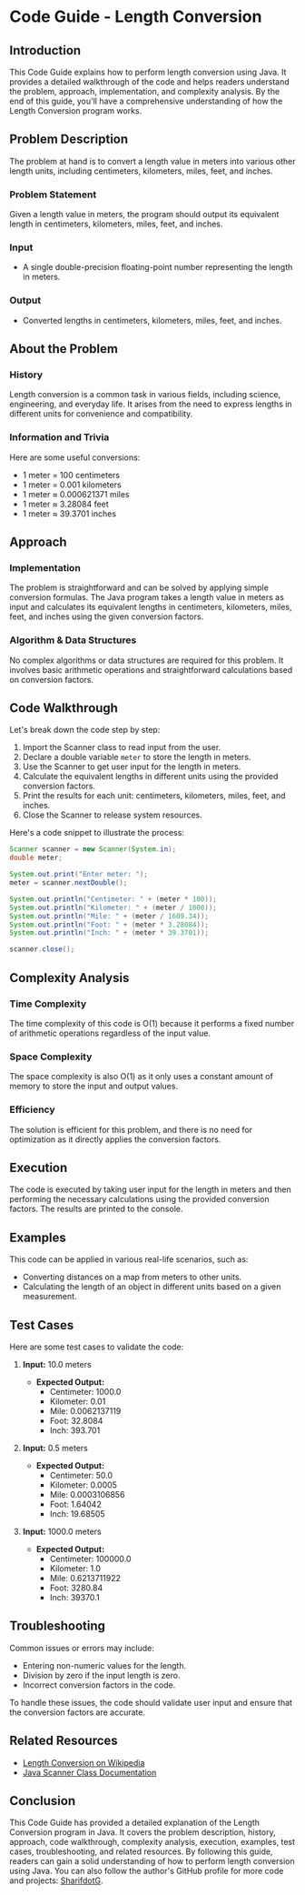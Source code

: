 # Code Guide - Length Conversion

## Introduction
This Code Guide explains how to perform length conversion using Java. It provides a detailed walkthrough of the code and helps readers understand the problem, approach, implementation, and complexity analysis. By the end of this guide, you'll have a comprehensive understanding of how the Length Conversion program works.

## Problem Description
The problem at hand is to convert a length value in meters into various other length units, including centimeters, kilometers, miles, feet, and inches.

### Problem Statement
Given a length value in meters, the program should output its equivalent length in centimeters, kilometers, miles, feet, and inches.

### Input
- A single double-precision floating-point number representing the length in meters.

### Output
- Converted lengths in centimeters, kilometers, miles, feet, and inches.

## About the Problem
### History
Length conversion is a common task in various fields, including science, engineering, and everyday life. It arises from the need to express lengths in different units for convenience and compatibility.

### Information and Trivia
Here are some useful conversions:
- 1 meter = 100 centimeters
- 1 meter = 0.001 kilometers
- 1 meter ≈ 0.000621371 miles
- 1 meter ≈ 3.28084 feet
- 1 meter ≈ 39.3701 inches

## Approach
### Implementation
The problem is straightforward and can be solved by applying simple conversion formulas. The Java program takes a length value in meters as input and calculates its equivalent lengths in centimeters, kilometers, miles, feet, and inches using the given conversion factors.

### Algorithm & Data Structures
No complex algorithms or data structures are required for this problem. It involves basic arithmetic operations and straightforward calculations based on conversion factors.

## Code Walkthrough
Let's break down the code step by step:

1. Import the Scanner class to read input from the user.
2. Declare a double variable `meter` to store the length in meters.
3. Use the Scanner to get user input for the length in meters.
4. Calculate the equivalent lengths in different units using the provided conversion factors.
5. Print the results for each unit: centimeters, kilometers, miles, feet, and inches.
6. Close the Scanner to release system resources.

Here's a code snippet to illustrate the process:

```java
Scanner scanner = new Scanner(System.in);
double meter;

System.out.print("Enter meter: ");
meter = scanner.nextDouble();

System.out.println("Centimeter: " + (meter * 100));
System.out.println("Kilometer: " + (meter / 1000));
System.out.println("Mile: " + (meter / 1609.34));
System.out.println("Foot: " + (meter * 3.28084));
System.out.println("Inch: " + (meter * 39.3701));

scanner.close();
```

## Complexity Analysis
### Time Complexity
The time complexity of this code is O(1) because it performs a fixed number of arithmetic operations regardless of the input value.

### Space Complexity
The space complexity is also O(1) as it only uses a constant amount of memory to store the input and output values.

### Efficiency
The solution is efficient for this problem, and there is no need for optimization as it directly applies the conversion factors.

## Execution
The code is executed by taking user input for the length in meters and then performing the necessary calculations using the provided conversion factors. The results are printed to the console.

## Examples
This code can be applied in various real-life scenarios, such as:
- Converting distances on a map from meters to other units.
- Calculating the length of an object in different units based on a given measurement.

## Test Cases
Here are some test cases to validate the code:

1. **Input:** 10.0 meters
   - **Expected Output:**
     - Centimeter: 1000.0
     - Kilometer: 0.01
     - Mile: 0.0062137119
     - Foot: 32.8084
     - Inch: 393.701

2. **Input:** 0.5 meters
   - **Expected Output:**
     - Centimeter: 50.0
     - Kilometer: 0.0005
     - Mile: 0.0003106856
     - Foot: 1.64042
     - Inch: 19.68505

3. **Input:** 1000.0 meters
   - **Expected Output:**
     - Centimeter: 100000.0
     - Kilometer: 1.0
     - Mile: 0.6213711922
     - Foot: 3280.84
     - Inch: 39370.1

## Troubleshooting
Common issues or errors may include:
- Entering non-numeric values for the length.
- Division by zero if the input length is zero.
- Incorrect conversion factors in the code.

To handle these issues, the code should validate user input and ensure that the conversion factors are accurate.

## Related Resources
- [Length Conversion on Wikipedia](https://en.wikipedia.org/wiki/Conversion_of_units_of_length)
- [Java Scanner Class Documentation](https://docs.oracle.com/en/java/javase/11/docs/api/java.base/java/util/Scanner.html)

## Conclusion
This Code Guide has provided a detailed explanation of the Length Conversion program in Java. It covers the problem description, history, approach, code walkthrough, complexity analysis, execution, examples, test cases, troubleshooting, and related resources. By following this guide, readers can gain a solid understanding of how to perform length conversion using Java. You can also follow the author's GitHub profile for more code and projects: [SharifdotG](https://github.com/SharifdotG).